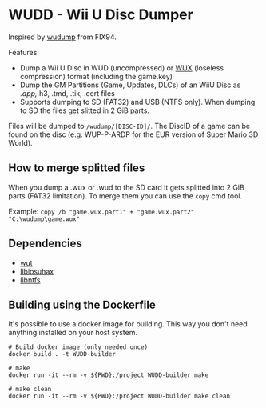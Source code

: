 # WUDD - Wii U Disc Dumper

Inspired by [wudump](https://github.com/FIX94/wudump) from FIX94.

Features:
- Dump a Wii U Disc in WUD (uncompressed) or [WUX](https://gbatemp.net/threads/wii-u-image-wud-compression-tool.397901/) (loseless compression) format (including the game.key)
- Dump the GM Partitions (Game, Updates, DLCs) of an WiiU Disc as *.app,*.h3, .tmd, .tik, .cert files
- Supports dumping to SD (FAT32) and USB (NTFS only). When dumping to SD the files get slitted in 2 GiB parts. 

Files will be dumped to `/wudump/[DISC-ID]/`. The DiscID of a game can be found on the disc (e.g. WUP-P-ARDP for the EUR version of Super Mario 3D World).

## How to merge splitted files

When you dump a .wux or .wud to the SD card it gets splitted into 2 GiB parts (FAT32 limitation). To merge them you can use the `copy` cmd tool.

Example:
`copy /b "game.wux.part1" + "game.wux.part2" "C:\wudump\game.wux"`

## Dependencies

- [wut](https://github.com/devkitPro/wut)
- [libiosuhax](https://github.com/wiiu-env/libiosuhax)
- [libntfs](https://github.com/wiiu-env/libntfs)

## Building using the Dockerfile

It's possible to use a docker image for building. This way you don't need anything installed on your host system.

```
# Build docker image (only needed once)
docker build . -t WUDD-builder

# make 
docker run -it --rm -v ${PWD}:/project WUDD-builder make

# make clean
docker run -it --rm -v ${PWD}:/project WUDD-builder make clean
```